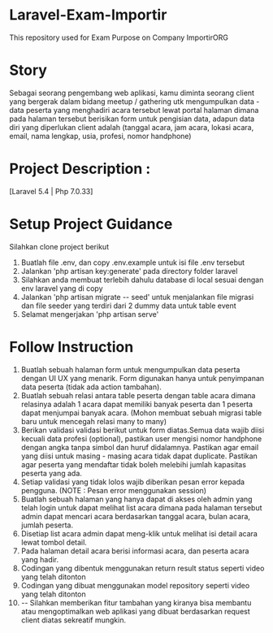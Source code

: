 # Laravel-Exam-Importir
This repository used for Exam Purpose on Company ImportirORG

# Story
Sebagai seorang pengembang web aplikasi, kamu diminta seorang client yang bergerak dalam bidang meetup / gathering utk mengumpulkan data - data peserta yang menghadiri acara tersebut lewat portal halaman dimana pada halaman tersebut berisikan form untuk pengisian data, adapun data diri yang diperlukan client adalah (tanggal acara, jam acara, lokasi acara, email, nama lengkap, usia, profesi, nomor handphone)

# Project Description :
[Laravel 5.4 | Php 7.0.33]

# Setup Project Guidance
Silahkan clone project berikut
1. Buatlah file .env, dan copy .env.example untuk isi file .env tersebut
2. Jalankan 'php artisan key:generate' pada directory folder laravel
3. Silahkan anda membuat terlebih dahulu database di local sesuai dengan env laravel yang di copy
4. Jalankan 'php artisan migrate -- seed' untuk menjalankan file migrasi dan file seeder yang terdiri dari 2 dummy data untuk table event
5. Selamat mengerjakan 'php artisan serve'
# Follow Instruction
1. Buatlah sebuah halaman form untuk mengumpulkan data peserta dengan UI UX yang menarik. Form digunakan hanya untuk penyimpanan data peserta (tidak ada action tambahan).
2. Buatlah sebuah relasi antara table peserta dengan table acara dimana relasinya adalah 1 acara dapat memiliki banyak peserta dan 1 peserta dapat menjumpai banyak acara. (Mohon membuat sebuah migrasi table baru untuk mencegah relasi many to many)
3. Berikan validasi validasi berikut untuk form diatas.Semua data wajib diisi kecuali data profesi (optional), pastikan user mengisi nomor handphone dengan angka tanpa simbol dan huruf didalamnya. Pastikan agar email yang diisi untuk masing - masing acara tidak dapat duplicate. Pastikan agar peserta yang mendaftar tidak boleh melebihi jumlah kapasitas peserta yang ada.
4. Setiap validasi yang tidak lolos wajib diberikan pesan error kepada pengguna. (NOTE : Pesan error menggunakan session)
5. Buatlah sebuah halaman yang hanya dapat di akses oleh admin yang telah login untuk dapat melihat list acara dimana pada halaman tersebut admin dapat mencari acara berdasarkan tanggal acara, bulan acara, jumlah peserta.
6. Disetiap list acara admin dapat meng-klik untuk melihat isi detail acara lewat tombol detail.
7. Pada halaman detail acara berisi informasi acara, dan peserta acara yang hadir.
8. Codingan yang dibentuk menggunakan return result status seperti video yang telah ditonton
9. Codingan yang dibuat menggunakan model repository seperti video yang telah ditonton
10. -- Silahkan memberikan fitur tambahan yang kiranya bisa membantu atau mengoptimalkan web aplikasi yang dibuat berdasarkan request client diatas sekreatif mungkin.